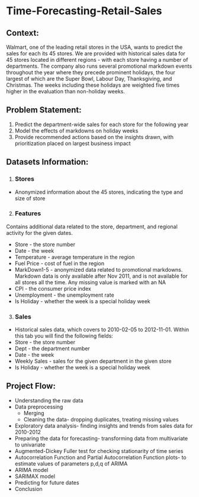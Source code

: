 # Time-Forecasting-Retail-Sales

## **Context**:

Walmart, one of the leading retail stores in the USA, wants to predict the sales for each its 45 stores. We are provided with historical sales data for 45 stores located in different regions - with each store having a number of departments. The company also runs several promotional markdown events throughout the year where they precede prominent holidays, the four largest of which are the Super Bowl, Labour Day, Thanksgiving, and Christmas. The weeks including these holidays are weighted five times higher in the evaluation than non-holiday weeks.

## **Problem Statement**:
1.	Predict the department-wide sales for each store for the following year
2.	Model the effects of markdowns on holiday weeks
3.	Provide recommended actions based on the insights drawn, with prioritization placed on largest business impact

## **Datasets Information**:
1. ### **Stores**
- Anonymized information about the 45 stores, indicating the type and size of store
2. ### **Features**
Contains additional data related to the store, department, and regional activity for the given dates.
- Store - the store number
- Date - the week
- Temperature - average temperature in the region
- Fuel Price - cost of fuel in the region
- MarkDown1-5 - anonymized data related to promotional markdowns. Markdown data is only available after Nov 2011, and is not available for all stores all the time. Any missing value is marked with an NA
- CPI - the consumer price index
- Unemployment - the unemployment rate
- Is Holiday - whether the week is a special holiday week
3. ### **Sales**
- Historical sales data, which covers to 2010-02-05 to 2012-11-01. Within this tab you will find the following fields:
- Store - the store number
- Dept - the department number
- Date - the week
- Weekly Sales - sales for the given department in the given store
- Is Holiday - whether the week is a special holiday week

## Project Flow:
- Understanding the raw data
- Data preprocessing
  - Merging
  - Cleaning the data- dropping duplicates, treating missing values
- Exploratory data analysis- finding insights and trends from sales data for 2010-2012
- Preparing the data for forecasting- transforming data from multivariate to univariate
- Augmented-Dickey Fuller test for checking stationarity of time series
- Autocorrelation Function and Partial Autocorrelation Function plots- to estimate values of parameters p,d,q of ARIMA
- ARIMA model
- SARIMAX model
- Predicting for future dates
- Conclusion
